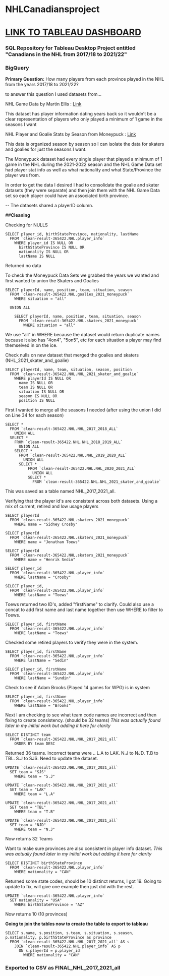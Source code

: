 # **NHLCanadiansproject**

# [LINK TO TABLEAU DASHBOARD](https://public.tableau.com/app/profile/samuel.basset/viz/CanadiansintheNHLfrom2017-2022/DASHBOARD)

### SQL Repository for Tableau Desktop Project entitled "Canadians in the NHL from 2017/18 to 2021/22"

### BigQuery 

**Primary Question:**
   How many players from each province played in the NHL from the years 2017/18 to 2021/22?

to answer this question I used datasets from...
  
  NHL Game Data by Martin Ellis : [Link](https://www.kaggle.com/datasets/martinellis/nhl-game-data)
        
This dataset has player information dating years back so it wouldn’t be a clear representation of players who only played a minimum of 1 game in the seasons I want
   
   NHL Player and Goalie Stats by Season from Moneypuck : [Link](https://moneypuck.com/data.htm)
        
This data is organized season by season so I can isolate the data for skaters and goalies for just the seasons I want.

The Moneypuck dataset had every single player that played a minimum of 1 game in the NHL during the 2021-2022 season and the NHL Game Data set had player stat info as well as what nationality and what State/Province the player was from.
 
In order to get the data I desired I had to consolidate the goalie and skater datasets (they were separate) and then join them with the NHL Game Data set so each player could have an associated birth province.
 
-- The datasets shared a playerID column.

##**Cleaning**

Checking for NULLS
```
SELECT player_id, birthStateProvince, nationality, lastName
  FROM `clean-result-365422.NHL.player_info`
    WHERE player_id IS NULL OR 
      birthStateProvince IS NULL OR 
      nationality IS NULL OR 
      lastName IS NULL
 ```
      
Returned no data

To check the Moneypuck Data Sets we grabbed the years we wanted and first wanted to union the Skaters and Goalies
```
SELECT playerId, name, position, team, situation, season
  FROM `clean-result-365422.NHL.goalies_2021_moneypuck`
    WHERE situation = "all"

  UNION ALL
    
    SELECT playerId, name, position, team, situation, season
      FROM `clean-result-365422.NHL.skaters_2021_moneypuck`
        WHERE situation = "all"
 ```
We use "all" in WHERE because the dataset would return duplicate names because it also has "4on4", "5on5", etc for each situation a player may find themselved in on the ice.
        
Check nulls on new dataset that merged the goalies and skaters (NHL_2021_skater_and_goalie)

```
SELECT playerId, name, team, situation, season, position
  FROM `clean-result-365422.NHL.NHL_2021_skater_and_goalie`
    WHERE playerId IS NULL OR
      name IS NULL OR
      team IS NULL OR
      situation IS NULL OR
      season IS NULL OR
      position IS NULL 
```

First I wanted to merge all the seasons I needed (after using the union I did on Line 34 for each season)
```
SELECT *
  FROM `clean-result-365422.NHL.NHL_2017_2018_ALL`
    UNION ALL
  SELECT *
    FROM `clean-result-365422.NHL.NHL_2018_2019_ALL`
      UNION ALL
    SELECT *
      FROM `clean-result-365422.NHL.NHL_2019_2020_ALL`
        UNION ALL
      SELECT *
          FROM `clean-result-365422.NHL.NHL_2020_2021_ALL`
            UNION ALL
          SELECT * 
            FROM `clean-result-365422.NHL.NHL_2021_skater_and_goalie`
 ```
           
This was saved as a table named NHL_2017_2021_all.

Verifying that the player id's are consistent across both datasets. Using a mix of current, retired and low usage players
``` 
SELECT playerId
  FROM `clean-result-365422.NHL.skaters_2021_moneypuck`
    WHERE name = "Sidney Crosby"
 
SELECT playerId
  FROM `clean-result-365422.NHL.skaters_2021_moneypuck`
    WHERE name = "Jonathan Toews"
 
SELECT playerId
  FROM `clean-result-365422.NHL.skaters_2021_moneypuck`
    WHERE name = "Henrik Sedin"
 
SELECT player_id
  FROM `clean-result-365422.NHL.player_info`
    WHERE lastName = "Crosby"
 
SELECT player_id, 
  FROM `clean-result-365422.NHL.player_info`
    WHERE lastName = "Toews"
```
Toews returned two ID's, added "firstName" to clarify. Could also use a concat to add first name and last name together then use WHERE to filter to Toews.

```
SELECT player_id, firstName
  FROM `clean-result-365422.NHL.player_info`
    WHERE lastName = "Toews"
```
 
Checked some retired players to verify they were in the system.

```
SELECT player_id, firstName
  FROM `clean-result-365422.NHL.player_info`
    WHERE lastName = "Sedin"
 
SELECT player_id, firstName
  FROM `clean-result-365422.NHL.player_info`
    WHERE lastName = "Sundin"
 ```
Check to see if Adam Brooks (Played 14 games for WPG) is in system

```
SELECT player_id, firstName
  FROM `clean-result-365422.NHL.player_info`
    WHERE lastName = "Brooks"
```    
Next I am checking to see what team code names are incorrect and then fixing to create consistency. (should be 32 teams) *This was actually found later in my initial work but adding it here for clarity*

```
SELECT DISTINCT team
  FROM `clean-result-365422.NHL.NHL_2017_2021_all`
    ORDER BY team DESC
```

Returned 36 teams. Incorrect teams were .. L.A to LAK. N.J to NJD. T.B to TBL. S.J to SJS. Need to update the dataset.

```
UPDATE `clean-result-365422.NHL.NHL_2017_2021_all`
  SET team = "SJS"
    WHERE team = "S.J"

UPDATE `clean-result-365422.NHL.NHL_2017_2021_all`
  SET team = "LAK"
    WHERE team = "L.A"

UPDATE `clean-result-365422.NHL.NHL_2017_2021_all`
  SET team = "TBL"
    WHERE team = "T.B"

UPDATE `clean-result-365422.NHL.NHL_2017_2021_all`
  SET team = "NJD"
    WHERE team = "N.J"
```

Now returns 32 Teams

Want to make sure provinces are also consistent in player info dataset. *This was actually found later in my initial work but adding it here for clarity*

```
SELECT DISTINCT birthStateProvince
  FROM `clean-result-365422.NHL.player_info`
    WHERE nationality = "CAN"
 ```
 
Returned some state codes, should be 10 distinct returns, I got 19. Going to update to fix, will give one example then just did with the rest.

```
UPDATE `clean-result-365422.NHL.player_info`
  SET nationality = "USA"
    WHERE birthStateProvince = "AZ"
 ```       
Now returns 10 (10 provinces)
        
**Going to join the tables now to create the table to export to tableau**

```
SELECT s.name, s.position, s.team, s.situation, s.season, p.nationality, p.birthStateProvince as province
  FROM `clean-result-365422.NHL.NHL_2017_2021_all` AS s
    JOIN `clean-result-365422.NHL.player_info` AS p
      ON s.playerId = p.player_id
        WHERE nationality = "CAN"
```        

### **Exported to CSV as FINAL_NHL_2017_2021_all**


